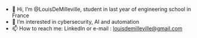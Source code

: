 - 👋 Hi, I’m @LouisDeMilleville, student in last year of engineering school in France
- 👀 I’m interested in cybersecurity, AI and automation
- 📫 How to reach me: LinkedIn or e-mail : louisdemilleville@gmail.com
